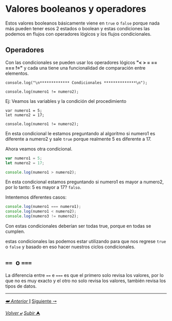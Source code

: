
# Valores booleanos y operadores

Estos valores booleanos básicamente viene en ``true`` o ``false`` porque nada más pueden tener esos 2 estados o boolean y estas condiciones las podemos en flujos con operadores lógicos y los flujos condicionales.

## Operadores

Con las condicionales se pueden usar los operadores lógicos **"< > = == === !="** y cada una tiene una funcionalidad de comparación entre elementos.

~~~JS
console.log("\n************* Condicionales **************\n");

console.log(numero1 != numero2);
~~~
Ej: Veamos las variables y la condición del procedimiento

~~~JS
var numero1 = 5;
let numero2 = 17;

console.log(numero1 != numero2);
~~~
En esta condicional le estamos preguntando al algoritmo si numero1 es diferente a numero2 y sale `true` porque realmente 5 es diferente a 17.

Ahora veamos otra condicional.

~~~js
var numero1 = 5;
let numero2 = 17;

console.log(numero1 > numero2);
~~~

En esta condicional estamos preguntando si numero1 es mayor a numero2, por lo tanto: 5 es mayor a 17? `falso`.

Intentemos diferentes casos:

~~~js
console.log(numero1 === numero1);
console.log(numero1 < numero2);
console.log(numero3 != numero2);
~~~

Con estas condicionales deberían ser todas true, porque en todas se cumplen.

estas condicionales las podemos estar utilizando para que nos regrese `true` o `false` y basado en eso hacer nuestros ciclos condicionales.

## **``== ``o ``===``**

La diferencia entre ``==`` e ``===`` es que el primero solo revisa los valores, por lo que no es muy exacto y el otro no solo revisa los valores, también revisa los tipos de datos.

---

[**&#11176;** *Anterior* &#11007;](/JavaScript/TeoriaJS/003_strings.md "strings (cadenas)") 
[Siguiente **&#129042;**](/JavaScript/TeoriaJS/003.4_Null_NaN_Undefined.md "Casos de datos especiales")

[*Volver* **&ldca;**](/JavaScript/TeoriaJS/README.md "Regresar a página Principal") 
[*Subir* **&#11165;**](# "Ir al título")